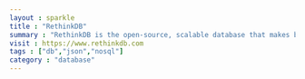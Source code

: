 ```yaml
---
layout : sparkle
title : "RethinkDB"
summary : "RethinkDB is the open-source, scalable database that makes building realtime apps dramatically easier."
visit : https://www.rethinkdb.com
tags : ["db","json","nosql"]
category : "database"
---
```

